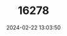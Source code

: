 ---
title: "16278"
category: "Partula mooreana"
draft: false
date: 2024-02-22 13:03:50
languages:
  English: ["Polynesian Tree Snail", "Moorean Viviparous Tree Snail"]
  Tahitian: ["Areho"]
---